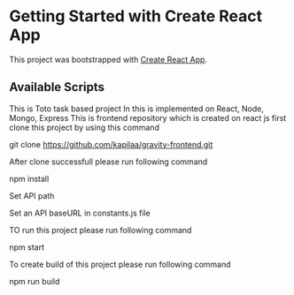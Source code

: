 # Getting Started with Create React App

This project was bootstrapped with [Create React App](https://github.com/facebook/create-react-app).

## Available Scripts

This is Toto task based project 
In this is implemented on React, Node, Mongo, Express
This is frontend repository which is created on react js
first clone this project by using this command 

git clone https://github.com/kapilaa/gravity-frontend.git

After clone successfull please run following command

npm install

Set API path 

Set an API baseURL in constants.js file

TO run this project please run following command

npm start

To create build of this project please run following command

npm run build
